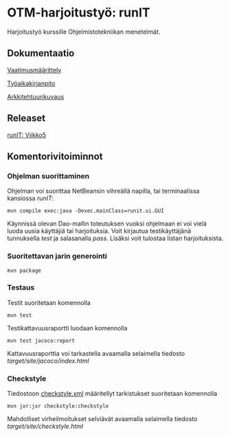 # OTM-harjoitustyö: runIT

Harjoitustyö kurssille Ohjelmistotekniikan menetelmät.

## Dokumentaatio

[Vaatimusmäärittely](https://github.com/hajame/otm-harjoitustyo/blob/master/dokumentaatio/vaatimusmaarittely.md)

[Työaikakirjanpito](https://github.com/hajame/otm-harjoitustyo/blob/master/dokumentaatio/tuntikirjanpito.md)

[Arkkitehtuurikuvaus](https://github.com/hajame/otm-harjoitustyo/blob/master/dokumentaatio/arkkitehtuuri.md)

## Releaset 
[runIT: Viikko5](https://github.com/hajame/otm-harjoitustyo/releases/tag/viikko5)

## Komentorivitoiminnot

### Ohjelman suorittaminen

Ohjelman voi suorittaa NetBeansin vihreällä napilla, tai terminaalissa kansiossa _runIT_:

```
mvn compile exec:java -Dexec.mainClass=runit.ui.GUI
```
Käynnissä olevan Dao-mallin toteutuksen vuoksi ohjelmaan ei voi vielä luoda uusia käyttäjiä tai harjoituksia. Voit kirjautua testikäyttäjänä tunnuksella _test_ ja salasanalla _pass_. Lisäksi voit tulostaa listan harjoituksista.

### Suoritettavan jarin generointi

```
mvn package
```

### Testaus

Testit suoritetaan komennolla

```
mvn test
```

Testikattavuusraportti luodaan komennolla

```
mvn test jacoco:report
```

Kattavuusraporttia voi tarkastella avaamalla selaimella tiedosto _target/site/jacoco/index.html_

### Checkstyle

Tiedostoon [checkstyle.xml](https://github.com/hajame/otm-harjoitustyo/blob/master/runIT/checkstyle.xml) määritellyt tarkistukset suoritetaan komennolla

```
mvn jxr:jxr checkstyle:checkstyle
```

Mahdolliset virheilmoitukset selviävät avaamalla selaimella tiedosto _target/site/checkstyle.html_
